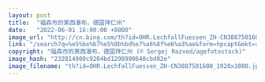 ```yaml
---
layout: post
title:  "福森市的莱西瀑布，德国拜仁州"
date:   "2022-06-01 16:00:00 +0800"
image_url: "http://cn.bing.com/th?id=OHR.LechfallFuessen_ZH-CN3887501600_1920x1080.jpg&rf=LaDigue_1920x1080.jpg&pid=hp"
link: "/search?q=%e5%be%b7%e5%9b%bd%e7%a6%8f%e6%a3%ae&form=hpcapt&mkt=zh-cn"
copyright: "福森市的莱西瀑布，德国拜仁州 (© Sergej Razvod/agefotostock)"
image_hash: "232814900c9204bd1298990648cbd02e"
image_filename: "th?id=OHR.LechfallFuessen_ZH-CN3887501600_1920x1080.jpg&rf=LaDigue_1920x1080.jpg&pid=hp"
---
```

